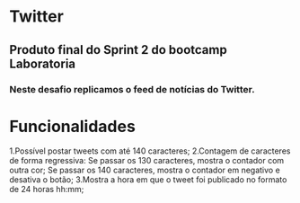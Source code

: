 # Twitter

## Produto final do Sprint 2 do bootcamp Laboratoria

### Neste desafio replicamos o feed de notícias do Twitter.

# Funcionalidades

1.Possível postar tweets com até 140 caracteres;
2.Contagem de caracteres de forma regressiva:
  Se passar os 130 caracteres, mostra o contador com outra cor;
  Se passar os 140 caracteres, mostra o contador em negativo e desativa o botão;
3.Mostra a hora em que o tweet foi publicado no formato de 24 horas hh:mm;

 

